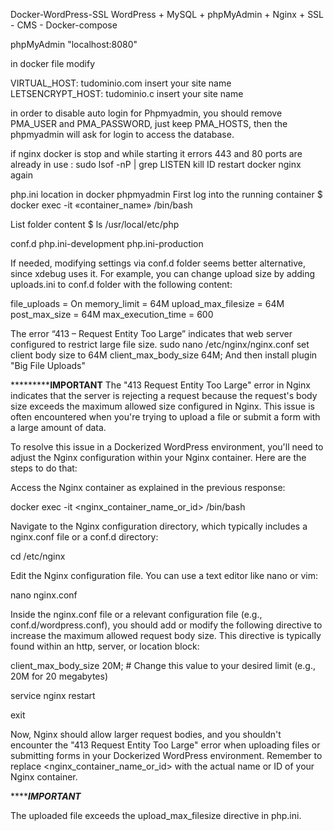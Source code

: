 

 Docker-WordPress-SSL
WordPress + MySQL + phpMyAdmin + Nginx + SSL - CMS - Docker-compose

phpMyAdmin "localhost:8080"

in docker file modify

VIRTUAL_HOST: tudominio.com        insert your site name
LETSENCRYPT_HOST: tudominio.c      insert your site name


in order to disable auto login for Phpmyadmin, you should remove PMA_USER and PMA_PASSWORD, just keep PMA_HOSTS,
then the phpmyadmin will ask for login to access the database.

if nginx docker is stop and while starting it errors 443 and 80 ports are already in use :
sudo lsof -nP | grep LISTEN
kill ID
restart docker nginx again



php.ini location in docker phpmyadmin
 First log into the running container
$ docker exec -it «container_name» /bin/bash

 List folder content
$ ls /usr/local/etc/php


conf.d  php.ini-development  php.ini-production

If needed, modifying settings via conf.d folder seems better alternative, since xdebug uses it. For example, you can change upload size by adding uploads.ini to conf.d folder with the following content:

file_uploads = On
memory_limit = 64M
upload_max_filesize = 64M
post_max_size = 64M
max_execution_time = 600


The error “413 – Request Entity Too Large” indicates that web server configured to restrict large file size.
sudo nano /etc/nginx/nginx.conf
 set client body size to 64M 
client_max_body_size 64M;
And then install plugin "Big File Uploads"

*****************************IMPORTANT********************
The "413 Request Entity Too Large" error in Nginx indicates that the server is rejecting a request because the request's body size exceeds the maximum allowed size configured in Nginx. This issue is often encountered when you're trying to upload a file or submit a form with a large amount of data.

To resolve this issue in a Dockerized WordPress environment, you'll need to adjust the Nginx configuration within your Nginx container. Here are the steps to do that:

Access the Nginx container as explained in the previous response:

docker exec -it <nginx_container_name_or_id> /bin/bash

Navigate to the Nginx configuration directory, which typically includes a nginx.conf file or a conf.d directory:

cd /etc/nginx

Edit the Nginx configuration file. You can use a text editor like nano or vim:


nano nginx.conf

Inside the nginx.conf file or a relevant configuration file (e.g., conf.d/wordpress.conf), you should add or modify the following directive to increase the maximum allowed request body size. This directive is typically found within an http, server, or location block:

client_max_body_size 20M; # Change this value to your desired limit (e.g., 20M for 20 megabytes)

service nginx restart

exit

Now, Nginx should allow larger request bodies, and you shouldn't encounter the "413 Request Entity Too Large" error when uploading files or submitting forms in your Dockerized WordPress environment. Remember to replace <nginx_container_name_or_id> with the actual name or ID of your Nginx container.





*****************************IMPORTANT*************************

The uploaded file exceeds the upload_max_filesize directive in php.ini.


